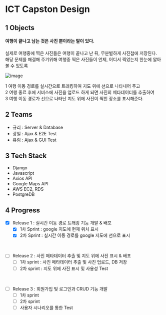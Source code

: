 # ICT Capston Design

## 1 Objects
#### 여행이 끝나고 남는 것은 사진 뿐이라는 말이 있다.
실제로 여행중에 찍은 사진들은 여행이 끝나고 난 뒤, 무분별하게 사진첩에 저장된다.<br/>
해당 문제를 해결해 주기위해 여행중 찍은 사진들이 언제, 어디서 찍었는지 한눈에 알아볼 수 있도록<br/>

![image](https://user-images.githubusercontent.com/48672212/99038735-5898df80-25c9-11eb-896f-0e50ad745af3.png)


1 여행 이동 경로를 실시간으로 트래킹하여 지도 위에 선으로 나타내어 주고 <br/>
2 여행 종료 후에 서비스에 사진을 업로드 하게 되면 사진의 메타데이터를 추출하여<br/>
3 여행 이동 경로가 선으로 나타난 지도 위에 사진이 찍힌 장소를 표시해준다.

## 2 Teams
- 규리 : Server & Database
- 광일 : Ajax & E2E Test
- 유림 : Ajax & GUI Test

## 3 Tech Stack
- Django
- Javascript
- Axios API
- Google Maps API
- AWS EC2, RDS
- PostgreDB

## 4 Progress
- [X] Release 1 : 실시간 이동 경로 트래킹 기능 개발 & 배포
  - [X] 1차 Sprint : google 지도에 현재 위치 표시
  - [X] 2차 Sprint : 실시간 이동 경로를 google 지도에 선으로 표시
  
<br/>

- [ ] Release 2 : 사진 메타데이터 추출 및 지도 위에 사진 표시 & 배포<br/>
  - [ ] 1차 sprint : 사진 메타데이터 추출 및 사진 업로드, DB 저장<br/>
  - [ ] 2차 sprint : 지도 위에 사진 표시 및 사용성 Test<br/>
  
<br/>

- [ ] Release 3 : 회원가입 및 로그인과 CRUD 기능 개발<br/>
  - [ ] 1차 sprint<br/>
  - [ ] 2차 sprint<br/>
  - [ ] 사용자 시나리오를 통한 Test<br/>
